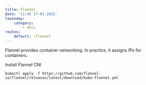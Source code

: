 ```yaml
---
title: Flannel
date: '11:45 27-01-2025'
taxonomy:
    category:
        - docs
routes:
    default: /flannel
---
```


Flannel provides container networking. In practice, it assigns IPs for containers.

Install Flannel CNI

    kubectl apply -f https://github.com/flannel-io/flannel/releases/latest/download/kube-flannel.yml